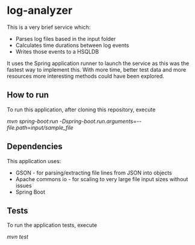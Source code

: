 # log-analyzer

This is a very brief service which:
* Parses log files based in the input folder
* Calculates time durations between log events
* Writes those events to a HSQLDB

It uses the Spring application runner to launch the service as this was the fastest way to implement this. With more time, better test data and more resources more interesting methods could have been explored.

## How to run

To run this application, after cloning this repository, execute

*mvn spring-boot:run -Dspring-boot.run.arguments=--file.path=input/sample_file*

## Dependencies

This application uses:

* GSON - for parsing/extracting file lines from JSON into objects
* Apache commons io - for scaling to very large file input sizes without issues
* Spring Boot

## Tests

To run the application tests, execute

*mvn test*



